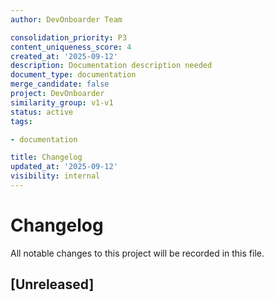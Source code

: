 ```yaml
---
author: DevOnboarder Team

consolidation_priority: P3
content_uniqueness_score: 4
created_at: '2025-09-12'
description: Documentation description needed
document_type: documentation
merge_candidate: false
project: DevOnboarder
similarity_group: v1-v1
status: active
tags:

- documentation

title: Changelog
updated_at: '2025-09-12'
visibility: internal
---
```


# Changelog

All notable changes to this project will be recorded in this file.

## [Unreleased]

<!-- markdownlint-disable MD030 -

- docs(node): update setup and troubleshooting guides for Node.js 22

- fix(ci): markdownlint workflow configuration to exclude dependency directories

- feat(docs): comprehensive ROADMAP.md and ROADMAP_SUMMARY.md for DevSecOps Manager review

- fix(ci): added .markdownlintignore to prevent scanning of node_modules and dependencies

- docs(retro): add retrospective for roadmap documentation project

- fix(ci): declare CI environment for issue automation token

- feat(security): add token scope registry and governance documentation

- docs(agents): remove duplicate Agent Maintenance documentation entry

- docs(prompts): clarify dependency inventory saved to `docs/dependency_inventory.xlsx` and CI audits to `audit.md`

- docs(potato): convert Easter egg line to heading

- docs(discord): specify `text` language for message templates

- docs(git): clarify CHORE usage in commit examples

- docs(readme, contributing): emphasize running `pip install -e .[test]` before `pytest`; add `scripts/setup_tests.sh`

- feat(project): add optional `test` extras and use `pip install .[test]` in CI

- chore(ci): install package with test extras during setup

- chore(setup): ensure `setup-env.sh` installs Python 3.12 when Docker is unavailable

- chore(ci): validate bot permissions with `list-bots.py`

- chore(ci): route retrospective alerts through notify workflow

- chore(bots): record Branch Cleanup permissions in `.codex/bot-permissions.yaml`

- docs(ci): outline CI enforcement tasks in `.codex/automation-tasks.md`

- docs(ci): outline `markdown/fix-style-violations` task in `.codex/automation-tasks.md`

- docs(pr-template): add Codex policy checklist bullet to PR templates

- docs(readme): mention `mise use` for installing Python 3.12

- fix(ci): exclude self from notify-humans check in validate-permissions.yml

- fix(ci): exclude self from Slack webhook check in validate-permissions.yml

- chore(ci): use `BOT_PR_WRITE_TOKEN` in validate-permissions workflow

- docs(env): document `BOT_PR_WRITE_TOKEN` secret

- docs(bot): add `docs/bot-types.md` and update bot README and main README

- chore(ci): enforce PR checklist with `scripts/validate_pr_checklist.sh`

- fix(ci): ignore comment failures in `validate_pr_checklist.sh`

- fix(ci): accept checked or unchecked boxes in `validate_pr_checklist.sh`

- docs(guidelines): update commit message examples to use `CHORE(ci)` instead of `CI(build)`

- fix(ci): include full checklist content in `validate_pr_checklist.sh` comments

- feat(ci): comment checklist with GraphQL in `validate_pr_checklist.sh`

- docs(readme): link to `docs/bot-types.md` for Discord bot versus Codex agents

- chore(setup): warn when Python < 3.12 in `setup-env.sh`

- docs(retros): introduce retrospective framework and audit workflow

- docs(retros): document `scripts/create-retro-file.sh` usage for new retrospectives

- docs(ci): note `OPENAI_API_KEY` secret requirement for `auto-fix.yml`

- docs(ci): add PR checklist snippet under `docs/checklists/` and reference it from README

- FEAT(ci): add Codex CI failure diagnoser script for auto-triage

- docs(ci): introduce CI-first OpenAI API key policy document

- chore(ci): use list_open_ci_issues script in cleanup workflow

- chore(setup): ensure `setup-env.sh` installs Python 3.12 when Docker is unavailable

- chore(ci): validate bot permissions with `list-bots.py`

- chore(ci): route retrospective alerts through notify workflow

- docs(ci): outline CI enforcement tasks in `.codex/automation-tasks.md`

- docs(pr-template): add Codex policy checklist bullet to PR templates

- docs(readme): mention `mise use` for installing Python 3.12

- chore(setup): warn when Python < 3.12 in `setup-env.sh`

- docs(retros): introduce retrospective framework and audit workflow

- docs(retros): document `scripts/create-retro-file.sh` usage for new retrospectives

- docs(ci): note `OPENAI_API_KEY` secret requirement for `auto-fix.yml`

- docs(ci): introduce CI-first OpenAI API key policy document

- docs(env): document `CI_BOT_TOKEN` variable

- docs(env): document `CI_BOT_USERNAME` variable

- docs(contributing): document Python and Node dependency installation and

  add `dev_setup.sh`

- docs(env): document `CI_BUILD_OPENAPI` variable

- docs(agents): add EnvVar Manager agent and issue template

- chore(ci): add markdownlint workflow

- docs(agents): document markdown standards for EnvVar Manager

- docs(env): document CI-provided variables in `.env.example`

- chore(security): add missing bots to `.codex/bot-permissions.yaml` and cross-link governance

- chore(security): record permissions for additional agents and rename env_var_manager entry

- chore(ci): add branch cleanup script and workflow

- docs(env): rename `ENVVAR_MANAGER_TOKEN` to `ENV_VAR_MANAGER_KEY`

- docs(readme): highlight tests require Python 3.12

- chore(scripts): warn when Python version < 3.12

- docs(readme): document `/dependency_inventory` uploads `dependency_inventory.xlsx`

- fix(ci): correct YAML indentation in Verify gh version step

- chore(ci): reuse saved ci-failure issue number across runs

- feat(bot): add `/dependency_inventory` command to export dependencies to Excel

- docs(setup): highlight Python 3.12 requirement for tests

- chore(ci): track CI failure issues by PR number and store the commit SHA in the issue body

- chore(ci): validate `.codex/bot-permissions.yaml` via new script

- chore(ci): add permissions validation workflow

- chore(scripts): parse retrospective actions via new Python utility

- chore(scripts): deprecate `notify-humans.sh` in favor of the `notify.yml` workflow

- chore(codex): record bot secrets and permissions in `.codex/bot-permissions.yaml`

- chore(docs): regenerate env variable docs from `.env.example` via new script

  and run it in CI before validation

- chore(ci): add prod, staging, and dev orchestrator workflows

- feat(orchestration): parameterize orchestrator scripts with `ORCHESTRATOR_URL`

- Linked `docs/CHANGELOG.md` from `README.md` for easier navigation.

- Mentioned `.codex/agents/index.json` alongside `agents/index.md` and

  documented the agent index requirement in `AGENTS.md`.

- chore(scripts): add `check-bot-permissions.sh` and `notify-humans.sh`; orchestrator workflows use them

- chore(ci): add `notify.yml` workflow and replace `notify-humans.sh` calls

- docs(onboarding): document `notify.yml` usage in ONBOARDING and link from README

- Documented bot orchestration policy referencing `.codex/bot-permissions.yaml`

- Added `docs/orchestration.md` covering multi-bot setup, API key rotation and escalation steps.

- Documented that the `validate-yaml` step always runs even when `[no-ci]` skips

  the test job and clarified the `[no-ci]` marker in `docs/ci-workflow.md`.

- Added `.github/.yamllint-config` to centralize workflow lint rules, disabling

  `document-start` and `truthy` and warning on lines over 200 characters.

- Aligned yamllint invocation across scripts and CI with

  `yamllint -c .github/.yamllint-config .github/workflows/**/*.yml`.

- fix(ci): correct YAML indentation in `Python dependency audit` step

- Fixed indentation of Python blocks in `auto-fix.yml` to resolve YAML linting errors.

- Added `src/diagnostics.py` with a `python -m diagnostics` entry for package

  and service health checks. CI runs the script and uploads its log.

- Expanded QA checklist with TAGS-specific deployment and diagnostics items.

- Added `docs/diagnostics-sample.log` and referenced it from onboarding docs to

  show expected output from `python -m diagnostics`.

- Added `prompts/devonboarder_integration_task.md` and referenced it from

  `codex.tasks.json` so Codex can generate integration steps automatically.

- CI matrix now tests only Python 3.12 and Node 20.

- Improved `ci-monitor.yml` to detect additional rate-limit phrases and fall back

  to `${{ secrets.GITHUB_TOKEN }}` when `CI_ISSUE_TOKEN` is unavailable.

- Broadened `ci-monitor.yml` detection patterns, captures the matched log line,

  and falls back to `${{ secrets.GITHUB_TOKEN }}` when `CI_ISSUE_TOKEN` is
  missing.

- Documented additional pre-PR checklist steps in `docs/sample-pr.md`.

- Added `docs/codex-e2e-report.md` to track E2E run results and linked it from

  `docs/README.md`.

- Archived unused Dockerfiles and compose files under `archive/`.

- Replaced `.python-version` and `.nvmrc` with `.tool-versions` and added

  `.mise.yml`.

- Updated README to instruct running `mise install` using `.tool-versions` for Python and Node.js.

- Added `docs/ecosystem.md` and `docs/tags_integration.md` describing the TAGS

  stack and integration steps. Linked them from both READMEs.

- Linked TAGS stack docs from `docs/ONBOARDING.md` and mentioned `IS_ALPHA_USER`

  and `IS_FOUNDER` for running in TAGS.

- Added `TAGS_MODE` variable to `.env.example`, diagnostics, and integration docs

  so TAGS deployments check all services.

- Added `LLAMA2_API_TIMEOUT` variable with default `10` and documented it.

- Replaced the Node.js installation command to download the NodeSource script

  before running it, referencing the security policy.

- Enhanced `scripts/validate.sh` to enforce `.tool-versions`, lint workflows and

  Markdown files, validate front matter with `ajv`, and list unused Docker
  artifacts.

- Replaced the JSON block in `Codex_Contributor_Dashboard.md` with YAML front

  matter and validated the file using `yamllint`.

- Added weekly `ci-health.yml` workflow that tests active branches and opens an issue on failures.

- Introduced `auto-fix.yml` workflow that downloads CI logs, asks OpenAI for a YAML

  patch using `yamllint` output, applies it, then requests a broader fix and opens
  a pull request with `peter-evans/create-pull-request`.

- Implemented feedback submission and analytics API.

- Added a QA checklist bullet to the GitHub PR template.

- Documented health-check curl commands for local and production use and cross-linked from onboarding guide.

- Wrapped HTTP requests in scripts with try/except to exit on connection errors.

- Added unit tests for `resolve_verification_type` and `resolve_user_flags`.

- Expanded docs/QA_CHECKLIST.md with sections for architecture, CI/CD, Codex, Discord, ethics, and community.

- Added `scripts/generate_openapi.py` and a `make openapi` target for regenerating the FastAPI spec.

- Documented `pip-audit` failure behavior and offline steps in `docs/ci-workflow.md` per task docs-qa-101.

- Documented offline markdownlint usage in `docs/doc-quality-onboarding.md` per task docs-qa-102.

- Fixed ordered list formatting in `AGENTS.md` and updated outreach links.

- Added `/qa_checklist` bot command and the QA checklist document.

- Documented `/qa_checklist` usage in `docs/README.md`.

- Documented `/qa_checklist` usage in `docs/discord/configuration.md`.

- Added a Python shebang to `scripts/check_docstrings.py` and made the file executable.

- Added a Python shebang to `scripts/check_headers.py` and made the file executable.

- Added SECURITY.md outlining supported versions, reporting instructions, and a

  30-day response timeframe.

- Implemented the Discord Integration service with `/oauth` and `/roles` endpoints.

- Added CODE_OF_CONDUCT.md using the Contributor Covenant and linked it from the README and onboarding docs.

- Documented troubleshooting steps for CI failure issues.

- Removed pnpm lockfile commit instructions from `frontend/README.md`.

- Added mdformat to pre-commit with `--wrap 120` and documented running `pre-commit install` in CONTRIBUTING.

- Documented CI environment variables used in the workflows.

- Added a plugin registry that loads modules from `plugins/` and documented the

  structure in the READMEs.

- Documented `./scripts/run_tests.sh` as the preferred way to run tests.

- Warns when the CI failure issue search fails and logs the message in `gh_cli.log`.

- Searches the CI failure issue title and body for the commit SHA and logs the search exit code.

- Added a first PR guide and service architecture diagram with links from the docs overview. The screencast is now linked externally instead of embedded.

- Documented how maintainers can provide a personal access token for workflows on forked pull requests.

- Added a reminder in `docs/README.md` that forked pull requests require a personal access token or

  `pull_request_target` workflow to update CI failure issues.

- Expanded `docs/ci-failure-issues.md` with a note linking back to this reminder.

- Wrapped long documentation lines to satisfy markdownlint rule MD013.

- Additional documentation line wrapping for MD013.

- Clarified that `pip install -e .` and `pip install -r requirements-dev.txt` must run before executing tests.

- Updated AGENTS and the first PR guide to use uppercase commit types.

- Updated ESLint and TypeScript versions across bot and frontend packages and

  regenerated the lock files.

- Removed the Codecov badge from the README and deleted the upload step.

- Fixed indentation in `cleanup-ci-failure.yml` so the closing step runs as a

  separate action and prints `Closed N ci-failure issues` on success.

- Updated README star and issue links to point to the repository.

- Mentioned `docs/ci-failure-issues.md` in the README for troubleshooting CI

  automation.

- CI now commits a coverage.svg badge using coverage-summary.md.

- CI workflow caches Playwright browsers to reuse ~/.cache/ms-playwright.

- Skip Codex container setup when running in CI.

- Added `markdownlint-cli2` to documentation checks and pre-commit.

- `check_docs.sh` now runs `markdownlint-cli2 "**/*.md"` before Vale and the

  doc-quality guide notes this dependency.

- CI installs markdownlint dependencies before running documentation checks and

  uses `npx -y` with an offline hint on failure.

- Documented how to cache `markdownlint-cli2` for offline runs and clarified that

  `scripts/check_docs.sh` invokes `npx -y markdownlint-cli2`.

- Codex now attempts `ruff --fix` and `pre-commit run --files` when linting fails

  and commits the patch automatically if safe. Otherwise it opens a "chore:
  auto-fix lint errors via Codex" pull request.

- Added Bandit and npm audit checks to fail CI when high severity issues are found.

- `scripts/security_audit.sh` now exits with code 1 when `pip-audit` reports vulnerabilities, and CI runs `pip-audit` after installing Python requirements with offline guidance on failures.

- Install the GitHub CLI in CI using the preinstalled binary or

  `scripts/install_gh_cli.sh`.

- `scripts/trivy_scan.sh` now downloads the pinned Trivy release tarball instead

  of piping the install script. Offline instructions updated accordingly.

- Added `ghcr.io` to the network exception list with references to `scripts/setup-env.sh` and `docker-

compose.codex.yml`.

- Linked the network exception list from the docs overview and added `scripts/check_network_access.sh` for preflight

  checks.

- Added `scripts/show_network_exceptions.sh` to print the firewall domain list.

- Mentioned `scripts/check_network_access.sh` in `docs/README.md` for connectivity checks.

- `scripts/check_network_access.sh` now parses `docs/network-exception-list.md` instead of using a hard-coded domain

  array.

- Documented Bandit and npm audit steps in `docs/ci-workflow.md`.

- Documented the pip-audit step in `docs/ci-workflow.md` with a note about

  offline failures linking to `docs/offline-setup.md`.

- Updated `scripts/security_audit.sh` to run Bandit and high severity `npm audit`

  checks for both `frontend/` and `bot/`.

- `monitor-ci` now runs `ruff --fix` and `pre-commit run --files` on lint

  failures and commits the patch when safe.

- Detects documentation-only pushes and sets `steps.filter.outputs.code` to `false`.

- Skips the `test` job when only docs or Markdown files change using

  `dorny/paths-filter`.

- Disabled the `pytest` pre-commit hook by default and documented how to enable it.

- Added `scripts/check_env_docs.py` to validate environment variable docs and

  referenced it in `docs/merge-checklist.md`.

- CI workflow now runs `python scripts/check_env_docs.py` after the Black step

  to fail when environment docs are out of sync.

- Documented commit-msg hook setup in CONTRIBUTING.md and docs.

- Offline install instructions now appear in CI logs when package installs fail.

- Clarified README step 7 to run `pip install -e .` and

  `pip install -r requirements-dev.txt` before `pytest` and linked to
  `tests/README.md`.

- CI now checks compose service status early and prints logs on failure.

- Added `docs/fips-golang.md` summarizing FIPS compliance rules for Go projects.

- `wait_for_service.sh` prints `docker compose ps` when a service fails.

- CI workflow uploads the full job log as the `logs` artifact.

- Documented offline header check in `tests/test_check_headers.py`.

- Reminded contributors to run `pip install -r requirements-dev.txt` and

  `pip install -e .` before running `pytest`. `scripts/check_dependencies.sh`
  now verifies these packages are installed.

- Documented running `pip install -e .` before `pytest` in docs/README.md and

  docs/ONBOARDING.md to avoid `ModuleNotFoundError: No module named 'devonboarder'`.

- Documented Teams and Llama2 environment variables in `docs/env.md`.

- Added a Tests section to `bot/README.md` with `npm run coverage` instructions and noted the **95%** coverage

  requirement.

- Added `scripts/audit_env_vars.sh` to report missing or extra environment variables and documented usage in

  `docs/env.md`.

- CI now audits `.env.dev` in CI using `scripts/audit_env_vars.sh` and fails when variables are missing or extra.

- Added `secret-alignment.md` issue template and referenced it from `docs/merge-checklist.md`.

- Added `secrets-alignment.yml` workflow to open an issue when environment

  variables are misaligned.

- Added `env-doc-alignment.yml` workflow that opens a Secret Alignment issue

  when `check_env_docs.py` reports missing variables.

- Added `pytest.ini` to load modules from `src` without installing the package.

- Linked `builder_ethics_dossier.md` from the README and docs overview.

- Added `scripts/ci_failure_diagnoser.py` and documented using it to summarize CI logs in `docs/ci-failure-issues.md`.

- Split `docs/Agents.md` into `agents/` pages and updated references.

- CI workflow now runs `ci_failure_diagnoser.py` on failures and appends the `audit.md` summary to CI failure issues.

- Added tests for `ci_failure_diagnoser.py`.

- Added a test for `scripts/check_headers.py` using FastAPI's TestClient.

- Expanded `docs/ci-failure-issues.md` with an explanation of the automated audit step and how to interpret `audit.md`.

- Replaced deprecated `actions/setup-gh-cli` with a direct

  installation approach.

- Verified GitHub CLI availability across all workflows.

- Updated README to document the new GitHub CLI installation method.

- Documented GitHub CLI installation and version output in `docs/ci-workflow.md`.

- `audit_env_vars.sh` now writes a JSON summary when `JSON_OUTPUT` is set and CI

  uploads the file for the secrets-alignment workflow.

- Added CODEOWNERS to automatically request maintainer reviews on pull requests.

- Added stub agent specs for ID.me verification and AI mentor.

- CI workflow cancels in-progress runs when new commits push.

- Added a 60-minute timeout to the `test` job in `ci.yml`.

- Added `close-codex-issues.yml` workflow to automatically close Codex-created issues referenced by `Fixes #<issue>`

  after a pull request merges and documented it in `docs/README.md`.

- Clarified auth_service test revisions in commit e541dd5.

- Added empty commit referencing e541dd5 for additional context.

- Removed obsolete `xp/.env.example`; the XP API now reads from the main `.env` file.

- Archived `languagetool_check.py` to `archive/` and removed its invocation from `scripts/check_docs.sh`.

- `scripts/check_docs.sh` now downloads Vale automatically and prints a notice when a LanguageTool server is required.

  Updated docs to make LanguageTool optional.

- Added `scripts/install_gh_cli.sh` for local GitHub CLI installation and referenced it in the docs.

- Added `scripts/commit-msg` and `scripts/install_commit_msg_hook.sh` to help contributors set up a local `commit-msg`

  hook.

- Replaced `docs/origin.md` with a full recovery story and updated README links.

- Added `tests/README.md` describing how to install project requirements before running `pytest` so modules like

  `fastapi` are available.

- `install_gh_cli.sh` now checks `GITHUB_PATH` before appending to prevent local failures.

- Added `scripts/wait_for_service.sh` and updated the CI workflow to reuse it when waiting for the auth service to

  start.

- `scripts/wait_for_service.sh` now prints auth container logs when startup fails.

- `wait_for_service.sh` accepts an optional service name and prints that container's logs when provided.

- Documented the 95% coverage requirement and how to run Python and JavaScript coverage tests in `tests/README.md`.

- Documented manual cleanup of `ci-failure` issues in `docs/ci-failure-issues.md`.

- CI workflow now closes every open `ci-failure` issue once the pipeline succeeds.

- Pytest failure annotations run only when the results file exists to avoid grep errors.

- Added a reusable `.github/actions/setup-gh-cli` action for installing the GitHub CLI.

- Workflows log the install path with `which gh` and no longer modify `$GITHUB_PATH`.

- Steps that invoke the GitHub CLI now call the path from `which gh` to ensure the latest version is used.

- Updated `setup-gh-cli` to remove the old `/usr/bin/gh` binary and export `/usr/local/bin` through `$GITHUB_PATH` so

  the new CLI is always found.

- Added `scripts/cache_precommit_hooks.sh` and offline instructions for caching

  pre-commit hooks.

- CI now lints commit messages with `scripts/check_commit_messages.sh`.

- `setup-gh-cli` now installs the GitHub CLI with the `actions/setup-gh` action to avoid apt repository outages.

- CI workflow fetches the full git history so commit message linting can compare against `origin/main`.

- Added `mypy` type checking and a configuration file. CI now runs `mypy`.

- Updated `scripts/run_tests.sh` to run `pytest --cov=src --cov-fail-under=95`

  and invoke `npm run coverage` for the bot and frontend packages.

- Documented policy against rewriting commit history or force-pushing after commits are pushed.

- Extracted CORS helper to `utils.cors` and reused in auth and XP services.

- Renamed `_get_cors_origins` to `get_cors_origins` and exported it via

  `utils.__all__`.

- Updated `docker-compose.codex.yml` with the Codex runner image and documented manual invocation under "Codex Runs".

- Clarified README instructions to stop the server with CtrlC.

- Updated README quickstart to run `npm run coverage --prefix frontend`.

- Quickstart now instructs running `bash scripts/generate-secrets.sh` after

  `bootstrap.sh` so local secrets match CI.

- Removed unused `REDIS_URL`, `LOG_LEVEL`, and `API_KEY` from `.env.example` and

  documented `CORS_ALLOW_ORIGINS` and `DISCORD_REDIRECT_URI` in `docs/Agents.md`
  and `docs/env.md`.

- Added `CORS_ALLOW_ORIGINS` environment variable for configuring CORS.

- Replaced `node-fetch` with the global `fetch` in the Discord bot and updated tests.

- Prettier now runs only via the pre-commit mirror. Removed duplicate `npm run format` hooks from `.pre-commit-

config.yaml`.

- Replaced the outdated TODO section in `docs/git/Git.md` with a "Maintenance Notes" summary.

- Upgraded React packages to 19.1.0 and `dotenv` to 17.0.1.

- Removed the `API_KEY` generation step from `scripts/generate-secrets.sh`.

- Added `scripts/check_dependencies.sh` and documented running it from `docs/README.md` and `docs/doc-quality-

onboarding.md`.

- Checked off completed tasks in `docs/Agents.md` for `/health` endpoints, Docker healthchecks, and CI polling.

- Added outreach templates and a feedback log scaffold for community engagement.

- Added `pip-audit` and `npm audit --production` security checks run via `scripts/security_audit.sh` and invoked in CI.

  Results are stored in `docs/security-audit-2025-07-01.md`.

- Marked the Discord Integration agent as deferred and added a tracking task.

- Added Lighthouse CI performance audits using `npm run perf`. CI uploads the

  generated HTML reports as artifacts and `docs/e2e-tests.md` explains how to
  download them.

- Added `scripts/trivy_scan.sh` and a CI step that scans Docker images with

  Trivy, failing on high or critical vulnerabilities. Documented offline
  installation steps in `docs/offline-setup.md`.

- Moved XP API code into a dedicated `xp/api` package and updated tests and the

  `devonboarder-api` entrypoint.

- CI failures now trigger an issue summarizing failing tests with links to the run artifacts.

- CI workflow now uploads `playwright.log` and summarizes failing Playwright tests in the CI failure issue.

- CI now posts a coverage summary on pull requests using `scripts/post_coverage_comment.py` and uploads the full reports

  as an artifact.

- Fixed newline formatting in the coverage summary by quoting the `printf` command with double quotes.

- Added `scripts/append_coverage_summary.sh` to append the coverage link with proper newline handling.

- Added ESLint and Prettier configurations for the frontend and bot with new `npm run lint` and `npm run format`

  scripts.

- CI workflow now uses this script so the coverage link appears on its own line.

- CI workflow now exports GitHub variables when generating the coverage summary.

- CI workflow now comments on the CI failure issue and closes it once a build succeeds.

- Updated Login component test to stub `import.meta.env.VITE_AUTH_URL` with `vi.stubEnv`.

- Added `data-testid` attributes to user info in `Login.tsx` and updated

  the Playwright tests and documentation.

- Updated the OAuth Playwright test to wait for the dev server and added

  troubleshooting tips to `docs/e2e-tests.md`.

- The base Dockerfile now runs `pip install --root-user-action=ignore` to

  suppress warnings when installing packages as root. Documented this
  behavior in `docs/env.md`.

- Set the Vite dev server to listen on port `3000` and ensured all documentation

  and compose files reference the same port.

- Added coverage scripts for the bot and frontend packages. CI now runs `npm run coverage` and fails if coverage drops

  below 80%.

- Increased required code coverage threshold to 95% for all test suites.

- Added tests for the React entrypoint and `Login` component to improve frontend

  coverage.

- Documented running `npm test` from the `frontend/` directory after installing dependencies and linked

  `frontend/README.md` for details.

- Clarified `frontend/README.md` to install dependencies with `pnpm` or `npm`, commit the lockfile, and run `npm run

dev`.

- Added `docs/offline-setup.md` explaining how to install dependencies without internet access and linked it from the

  onboarding docs.

- Extended the offline setup guide with steps for caching and installing npm packages in `bot/`.

- Added `docs/troubleshooting.md` summarizing setup and CI problems and linked it from the docs README.

- Added a module-level docstring to `src/devonboarder/cli.py` describing CLI usage.

- Added a "Project Statement" section to the README highlighting the project's purpose.

- Added `scripts/run_migrations.sh` for running `alembic upgrade head` and

  updated onboarding docs to reference it.

- Documented installing the project with `pip install -e .` before running tests and updated setup scripts.

- Added `completedTasks` to `codex.tasks.json` and documented the archiving process.

- Added Playwright E2E tests and documented how to run them.

- Clarified Playwright install instructions in `docs/e2e-tests.md` to run

  `npx playwright install --with-deps` inside the `frontend/` directory.

- Added `docs/about-potato.md` describing the Potato origin story and Easter egg.

- Linked `docs/about-potato.md` from the documentation README.

- Documented how to request a full QA sweep with Codex using `@codex run full-qa` in `docs/ONBOARDING.md`.

- Added `"license": "MIT"` to `bot/package.json` and `frontend/package.json`.

- Expanded the Codex QA instructions with troubleshooting tips and a Potato-themed Easter egg in `docs/ONBOARDING.md`.

- Added a `Login` React component that redirects to Discord OAuth and handles

  the `/login/discord/callback` flow. Updated `frontend/README.md` and
  `docs/env.md` with usage instructions.

- Removed the `version:` field from all Docker compose files since Compose v2 no longer requires it.

- Updated the frontend dependencies to `vite@7`, `vitest@3`, and the latest React and testing packages.

- Documented a sample QA response, randomized Easter egg reply, and the Vale/LanguageTool fallback policy.

- Refactored `auth_service.create_app()` to instantiate a new `FastAPI` app and

  moved endpoints to an `APIRouter`.

- Clarified where Codex posts QA results, added a "What happens next?" section, and noted that " Docs: Lint skipped"

  doesn't block merges.

- Refined the onboarding snippet to show a sample Codex QA response and referenced network troubleshooting and the Codex

  FAQ.

- Documented how `docker-compose.dev.yaml` builds the bot and frontend from

  `Dockerfile.dev`, noting the `pnpm install`/`npm ci` steps from
  `frontend/README.md`.

- Added Dockerfiles for the bot and frontend and updated `docker-compose.dev.yaml` to build them.

- Documented Ubuntu commands for installing Docker, Docker Compose, Node.js 20, and Python 3.12. Linked the setup guide

  from the README quickstart.

- CI workflow now builds service containers before starting Compose.

- CI workflow installs Vale automatically before documentation checks.

- Added `codespell` pre-commit hook for Markdown and text files.

- Codespell ignore list covers `DevOnboarder`, `nodeenv`, and `pyenv`.

- Enforced "Potato" and `Potato.md` entries in ignore files with a pre-commit check.

- CI now enforces the Potato policy with `scripts/check_potato_ignore.sh`.

- CI workflow now runs `./scripts/generate-secrets.sh` instead of copying `.env.example` to `.env.dev`.

- Expanded nodeenv troubleshooting with certificate verification failure tips and

  linked the section from the onboarding docs.

- Documented the `NODEJS_MIRROR` environment variable and linked the troubleshooting guide from the PR template.

- Pinned Vale version to 3.12.0 in CI, documentation, and scripts.

- Added `/health` endpoints for auth and XP services with compose and CI healthchecks.

- Confirmed all Docker healthchecks and CI wait steps use `/health` instead of the deprecated `/healthz` path.

- Generated `frontend/package-lock.json` to pin npm dependencies.

- Added Vale and LanguageTool documentation linting in CI.

- CI now saves Vale results as `logs/vale-results.json` and uploads them as an artifact.

- Linter step now uses `ruff check --output-format=github .`.

- Improved LanguageTool script with line/column output and graceful connection error handling.

- CI workflow now records pytest results and uploads them as an artifact.

- CI workflow now uses `actions/upload-artifact@v4`.

- Documented where to download the `pytest-results.xml` artifact in the doc-quality onboarding guide.

- Pytest results now save to `test-results/pytest-results.xml` and documentation references this path.

- Added Playwright accessibility tests using `@axe-core/playwright` with a new `npm run test:a11y` script.

- Added a `make test` target that installs dev requirements before running tests.

- Documented installing `requirements-dev.txt` prior to running `pytest`.

- LanguageTool checks now skip files that exceed the request size limit instead of failing.

- LanguageTool script now emits GitHub error annotations and exits with a non-zero code when issues are found.

- `scripts/check_docs.sh` now skips the Vale check with a warning when the binary cannot be downloaded or executed.

- Documented how to install Vale manually when network access is restricted.

- Added offline instructions for manual Vale installation and running LanguageTool locally.

- Improved the Vale download logic in `scripts/check_docs.sh` to extract the tarball in a temporary directory and move

  only the binary.

- Added a cleanup trap to remove the temporary Vale directory automatically.

- `scripts/check_docs.sh` now verifies that the Vale binary was extracted

  successfully before moving it, exiting with a warning if missing.

- CI now prints auth container logs if the service fails to start before header checks.

- Added a Known Limitations section to `doc-quality-onboarding.md` explaining that large files may skip LanguageTool

  checks.

- Documented that grammar and style issues only produce CI warnings.

- `scripts/check_docs.sh` now reports Vale and LanguageTool issues as warnings instead of failing CI.

- `docker-compose.ci.yaml` exposes the auth service on port 8002 and drops the deprecated `version` key so CI health

  checks succeed.

- Added `docs/network-troubleshooting.md` with tips for working behind restricted networks.

- CI workflow now waits for the auth service before running the header check to avoid connection errors.

- The initial auth wait step now fails and prints logs if the service never starts, avoiding test timeouts.

- Documented committing the lockfile in the README and frontend README.

- Documented starting the frontend with `npm install` (or `pnpm install`) and `npm run dev`.

- Added `scripts/generate-secrets.sh` and a Makefile for generating throwaway secrets before starting Compose.

- Documented `make deps` and `make up` targets in the onboarding guide for a simpler workflow.

- Added `docs/Agents.md` with a consolidated overview of service agents and healthchecks.

- Cleaned up README and AGENTS docs to reduce documentation lint warnings.

- Auth service now errors at startup when `JWT_SECRET_KEY` is unset or "secret" outside development mode.

- Replaced `AUTH_SECRET_KEY` with `JWT_SECRET_KEY` and added `JWT_ALGORITHM` with dotenv support.

- Documented database agent and synced environment variables with `.env.example`.

- `setup-env.sh` now falls back to `npm install` when `pnpm` is unavailable.

- `setup-env.sh` skips the Codex Docker image when `CI` is set and uses the local virtualenv.

- `setup-env.sh` installs bot packages when `bot/` exists and the README quickstart mentions

  running `npm ci --prefix bot`.

- Added documentation & QA checklist to `docs/pull_request_template.md` and `.github/pull_request_template.md`.

- Added `doc-quality-onboarding.md` with a quickstart for running documentation checks.

- Replaced marketing preview links with the frontend README and React demo.

- Updated `frontend/README.md` with DevOnboarder branding and removed outdated badge references.

- Updated `docker-compose.dev.yaml` to run `npm run dev` for the frontend service.

- Completed alpha onboarding guide and linked a simple marketing site preview.

- Checked off roadmap tasks for documentation, feedback integration, security audit, marketing preview, and cross-

  platform verification.

- Documented that setup instructions were validated on Windows, macOS, and Linux.

- Recorded npm audit results showing zero vulnerabilities and noted pip-audit could not run in the sandbox environment.

- Removed outdated reference to `bot/npm-audit.json` in the security audit doc.

- Updated Codex dashboard and plan to mark auth, XP, and bot modules complete.

- Added `/api/user/contribute` endpoint to the XP API requiring a JWT.

- Updated README to describe the Vite-based React frontend.

- Added a standard Vite `index.html` with a `<div id="root"></div>` mount point in the `frontend/` directory.

- Documented new frontend environment variables in `docs/env.md` and `docs/Agents.md`.

- Replaced marketing preview links with `frontend/index.html`.

- `scripts/check_docstrings.py` now accepts an optional directory argument and CI passes `src/devonboarder` explicitly.

- Added `docs/sample-pr.md` with an example pull request.

- Documented Vale installation steps and improved `scripts/check_docs.sh` to

  verify the command is available before running.

- Updated `scripts/check_docs.sh` to output GitHub error annotations when

  Vale or LanguageTool find issues.

- Dropped unused `user_id` argument from `utils.discord.get_user_roles`.

- Docstring check now detects FastAPI route decorators instead of relying on function name prefixes.

- Added missing docstrings to auth service endpoints.

- Docstring check now emits GitHub error annotations for missing docstrings.

- Pinned Prettier pre-commit hook to `v3.6.2`.

- Verified Prettier hook installation with `pre-commit autoupdate`.

- Added `pytest-cov` to development requirements.

- Added CORS and security middleware to the auth and XP services and updated the

  header smoke test.

- Synced docs pull request template with `.github` to include OpenAPI and

  migration checks, docstring enforcement, header validation, and coverage
  requirements.

- Expanded the pull request template with environment variable and coverage checks and noted the template in the Git

  guidelines.

- Header smoke test now queries `CHECK_HEADERS_URL` (defaults to

  `http://localhost:8002/api/user`).

- Updated CI and container configs to Node 20 and Python 3.12.

- CI compose now includes the auth service and the workflow waits for it to start.

- Auth service wait step now retries the port check up to 30 times and fails if the service isn't reachable.

- Bot Dockerfile installs dev dependencies for the TypeScript build and prunes them for runtime.

- CI compose now includes the auth service and waits for it before tests and header checks.

- Enabled OpenAPI format validation in the CI workflow.

- Updated CI to run `openapi-spec-validator` without the

  `--enable-format-check` flag.

- `init_db()` no longer drops existing tables. Tests now clean up the database

  themselves.

- Introduced `utils/roles.py` and expanded `/api/user` to return role flags;

  documented `GOVERNMENT_ROLE_ID`, `MILITARY_ROLE_ID`, and `EDUCATION_ROLE_ID`.

- Added tests for Discord role resolution and `/api/user` flags.

- Bot API helpers now validate `resp.ok` before parsing JSON and throw errors on

  failure responses.

- API request helper now logs network errors and throws a descriptive

  "Network error" exception when `fetch` fails.

- Auth service now filters Discord roles to the admin guild when resolving

  user flags. Updated docs to clarify guild-based role filtering.

- Auth tokens now include `iat` and `exp` claims. Set `TOKEN_EXPIRE_SECONDS` to configure expiry.

- Auth tokens now use integer timestamps for `iat` and `exp` to avoid race

  conditions when checking expiry.

- Bot API helpers now accept a `username` argument and bot commands send the

  caller's name in each request.

- XP API now reads `Contribution` and `XPEvent` data to return onboarding

  status and level for the requested user.

- Moved role flag logic to `utils.roles` and added `resolve_verification_type`.

- Introduced Discord role resolution in the auth service and expanded `/api/user`

  to return Discord profile fields and resolved role flags.

- Auth service now stores Discord OAuth tokens and uses them for Discord API

  calls during authentication.

- Added `src/routes/user.py` router for `/api/user` and included it in the auth service.

- Added Discord bot scaffolding with dynamic command loading and a `/ping` command.

- Added `POST /api/user/contributions` endpoint and updated the `/contribute` bot command to record contributions.

- Added `/verify`, `/profile`, and `/contribute` command modules to the bot and tests loading them via `loadCommands`.

- Added `.env.example` files for individual services and documented how to copy

  them during setup.

- Renamed `AUTH_DATABASE_URL` to `DATABASE_URL` for the auth service.

- Added `docker-compose.dev.yaml` and `docker-compose.prod.yaml` with auth,

  bot, XP API, frontend, and Postgres services loading variables from
  `.env.dev` and `.env.prod`.

- Documented commit message style with an example summarizing change purpose.

- Added `docker-compose.ci.yaml` for the CI pipeline.

- Added Postgres `db` service in the compose files and initial Alembic

  migrations for `users`, `contributions`, and `xp_events` tables.

- Added placeholder `frontend/README.md` to reserve the upcoming UI directory.

- Added React/Vite frontend with OAuth session component.

- Corrected `ADMINISTRATOR_ROLE_ID` variable name in docs, code and tests.

- Added authentication service with SQLAlchemy models and JWT-protected routes.

- Documented running `devonboarder-auth` in the onboarding guide.

- Added test ensuring the CLI prints the default greeting when no name is provided.

- Authentication middleware now resolves Discord roles after JWT validation and

  `/api/user` includes `isAdmin`, `isVerified`, `verificationType`, and `roles`.

- `/api/user` now returns the Discord ID, username, avatar, and guild roles.

- Documented how to propose issues and pull requests in `docs/README.md`.

- Added an alpha phase roadmap under `docs/roadmap/` and linked it from the docs README.

- Added a README section pointing to workflow docs under `docs/`.

- Documented the alpha wave rollout process in `docs/alpha/alpha-wave-rollout-guide.md` and linked it from the docs.

- Added `DATABASE_URL` placeholder to `.env.example`.

- Expanded `scripts/bootstrap.sh` to create `.env.dev` and run the environment setup script.

- CI workflow copies `.env.example` to `.env.dev` before launching Docker Compose.

- Added `httpx` as a project dependency and documented it in the README.

- Added `uvicorn` as a project dependency and documented its usage in the

  API server instructions.

- Consolidated compose service configuration using YAML anchors and explained

  how to override environment-specific settings.

- Documented running `devonboarder-api` on `http://localhost:8001` under Local Development in the README.

- Linked `docs/founders/charter.md` from the founders README.

- Added `.dockerignore` to reduce the Docker build context by excluding caches and tests.

- Ignored `.pytest_cache/` and `.ruff_cache/` in `.gitignore` and `.dockerignore`.

- Added FastAPI user API with `/api/user/onboarding-status` and `/api/user/level` routes.

- Expanded infrastructure blueprints with usage notes.

- Expanded `infra/README.md` and blueprint docs with compose examples and

  environment variable instructions.

- Clarified dev container usage in the README.

- Replaced `docs/README.md` placeholder with onboarding instructions and local development steps.

- Added tests for the greeting function and Docker Compose configuration.

- Added configuration helper files and documented their usage.

- Added test for the bootstrap script and removed the unused Postgres

  service from CI.

- Added test for `setup-env.sh` that verifies virtual environment creation when Docker is unavailable.

- Replaced the placeholder Docker image with a Python-based image and updated

  `docker-compose.yml` and tests accordingly.

- Added a minimal HTTP server and configured the app service to run it.

- CI workflow now installs the package before running tests.

- Defined project metadata in `pyproject.toml` and added a console script entry point.

- Restructured source into a `devonboarder` package and updated tests to import modules by package path.

- Dockerfile installs the package and uses the CLI entrypoint.

- Added test that runs the CLI and verifies the greeting output.

- Compose files start the server via `devonboarder-server`.

- Added onboarding templates for invite-only alpha testers and the founder's circle.

- Moved onboarding docs into `docs/alpha/` and `docs/founders/` with new feedback and charter files.

- Added invitation email templates under the `emails/` directory.

- Added `FOUNDERS.md` and `ALPHA_TESTERS.md` to track community members.

- Added `IS_ALPHA_USER` and `IS_FOUNDER` flags to `.env.example` with server routes and documentation.

- Added `docs/alpha/feedback-template.md` and linked it from the alpha README.

- Added feedback dashboard PRD under `docs/prd/` and linked it from the docs README.

- Refined email templates and added a style guide under `emails/`.

- Added test ensuring the `/founder` route returns `403` unless `IS_FOUNDER` is set.

- Documented when to use the feedback form versus filing issues in

  `docs/alpha/README.md` and linked the form.

- Added README links to `docs/alpha/README.md`, `docs/founders/README.md`, and the email style guide for easier

  navigation.

- Removed `Potato.md` from `.gitignore`.

- Added Discord message templates and linked them from the docs README.

- Added example feedback row with notes column in `ALPHA_TESTERS.md` and noted

  that new rows should be appended below it.

- Added tests verifying that `/alpha` and `/founder` routes allow mixed-case

  feature flags.

- Added `devonboarder-server` console script and updated compose files and docs.

- Documented how to stop running services in `docs/README.md`.

- Added XP API with `/api/user/onboarding-status` and `/api/user/level` routes

  exposed via the `devonboarder-api` command.

- Added Discord bot under `bot/` with verify, profile, and contribute commands.

- CI workflow now installs bot dependencies and runs `npm test`.

- Documented onboarding phases, XP milestones and contributor logs in `docs/README.md`.

- Added `docs/endpoint-reference.md` with API routes and Discord command examples.

- Added Discord utilities for fetching user roles and resolving admin flags.

- Documented role and guild ID placeholders in `.env.example` and created `docs/env.md` with details on the role-based

  permission system.

- Added verified role ID placeholders to `.env.example` and documented them in `docs/env.md`.

- Added a "Secrets" section in `docs/env.md` covering Discord OAuth and bot tokens, with matching placeholders in

  `.env.example` and `bot/.env.example`.

- Added `tests/test_roles.py` verifying admin and verified role flags.

- Documented outdated packages and vulnerability scan results. `pip list` showed

  updates for mypy, pyright, pytest, ruff and typing extensions; `npm outdated`
  flagged missing React packages in the frontend and outdated `node-fetch` in
  the bot. `pip-audit` reported no issues while `npm audit` found moderate
  vulnerabilities in `esbuild` for the frontend with none in the bot.

- Expanded `docs/Agents.md` with a service map, healthcheck code samples and a

  remediation checklist.

- Added `INIT_DB_ON_STARTUP` placeholder to `.env.example` and documented its purpose.

- Removed duplicate auth wait step from CI workflow.

- Added Vitest setup and a basic React test.

- Added Discord server configuration guide noting that the Widget must be enabled.

- Replaced `VITE_AUTH_API_BASE_URL` with `VITE_AUTH_URL` and documented `VITE_API_URL`.

- Added placeholders for `VITE_AUTH_URL`, `VITE_API_URL`, and `VITE_SESSION_REFRESH_INTERVAL` in `.env.example`.

- Added `VITE_SESSION_REFRESH_INTERVAL` to `frontend/src/.env.example` with a default value and synced `docs/env.md`.

- Added `VITE_DISCORD_CLIENT_ID` placeholders to `.env.example` and `frontend/src/.env.example` and documented the

  variable.

- Corrected README quickstart path to `frontend/src/.env.example`.

- Updated development tooling to stable versions and pinned the Vale download

  tag in CI for reproducibility.

- Updated Node to 20 and Python to 3.12 across Dockerfiles, compose files, CI, and documentation.

- Required Python 3.12 in `pyproject.toml` and ruff configuration.

- Fixed the Vale download path in CI to resolve a 404 error.

- Documented batch doc fixes with `codespell` and Prettier in the doc-quality onboarding guide.

- Added a reminder in `docs/merge-checklist.md` to keep `scripts/check_docs.sh` passing.

- Added `docs/tasks/doc_lint_debt.md` as a template issue for documentation lint backlog.

- Ensured tests set `APP_ENV` and `JWT_SECRET_KEY` before importing modules from

  `devonboarder`.

- Documented Codex CI Monitoring Policy and linked it from the onboarding guide.

- Added ignore patterns and token filters to `.vale.ini` to skip code blocks and frontmatter.

- Documented the new Vale ignore patterns and Codespell hook in

  `docs/doc-quality-onboarding.md`, including how to disable Vale with
  `<!-- vale off -` / `<!-- vale on -` and a reference to `.pre-commit-config.yaml`.

- Documented how to add words to `.codespell-ignore`.

- Added nodeenv SSL troubleshooting steps to `docs/network-troubleshooting.md`.

- Rewrote the repository README with a concise introduction and quickstart linking to `docs/README.md` and removed Vale

  instructions.

- Added a package docstring to `src/routes/__init__.py` summarizing the routes module.

- `scripts/run_tests.sh` now always installs development requirements before running tests to ensure packages like

  PyYAML are available.

- `scripts/run_tests.sh` installs bot dependencies with `npm ci --prefix bot` before running Jest and

  installs frontend dependencies with `npm ci --prefix frontend` when frontend tests exist.

- Added `DISCORD_REDIRECT_URI` placeholder to `.env.example` and documented it under Secrets.

- Playwright tests now read `AUTH_URL` to locate the auth service. Documented the

  variable in `docs/e2e-tests.md` and set it in CI.

- Fixed bullet formatting in `docs/pull_request_template.md`.

- Fixed spacing in the Git guidelines pre-PR checklist.

- Updated `Codex_Contributor_Dashboard.md` to mark the frontend module in progress.

- Planned feedback dashboard with backend API and React UI as described in `docs/prd/feedback-dashboard.md`.

- CI workflow now uses the GitHub CLI for issue automation tasks instead of third-party actions.

- Improved CI failure issue detection to search titles for the current commit SHA.

- CI workflow now closes any open CI failure issue for the current commit by searching titles rather than using

  artifacts.

- Added `DISCORD_API_TIMEOUT` environment variable and enforced HTTP timeouts when contacting Discord APIs.

- Added `license = {text = "MIT"}` to `pyproject.toml`.

- Dependabot now monitors `/frontend` and `/bot` for npm updates.

- Upgraded React to v19 and dotenv to v17.

- Aligned Prettier version 3.6.2 across configuration and docs.

- Documented the 95% coverage policy in `docs/doc-quality-onboarding.md`.

- Documented that CI failure issues use the built-in `GITHUB_TOKEN`; no personal token is required unless `permissions:`

  removes `issues: write`.

- Added `cleanup-ci-failure.yml` workflow to close stale `ci-failure` issues nightly and documented the job in

  `docs/README.md`.

- Granted `issues: write` permission in `ci.yml` so forks can open and close CI failure issues with the built-in token.

- Noted that new GitHub organization roles require updates to all README files.

- Verified `.env.dev` matches `.env.example` and added a warning in

  `scripts/bootstrap.sh` when variables are missing. Marked the env var audit
  task complete in `docs/Agents.md`.

- Updated `.nvmrc` and CI workflow to use Node 20.

- Ignored `.coverage` in `.gitignore` and `.dockerignore`.

- Documented module descriptions for the auth service, XP API, roles, and CORS utilities.

- CI now stops docker compose containers even when earlier steps fail.

- Added `openapi-spec-validator` and `requests` to `requirements-dev.txt` and

  removed their manual installation from the CI workflow.

- CI workflow caches pip downloads and Node dependencies for faster installs.

- Cache keys include Python and Node versions to avoid mismatches.

- JS test scripts now run coverage and fail if coverage drops below 95%.

  CI uses `npm test` for the bot and frontend packages.

- Documented the CI job's caching, concurrency, and coverage requirements in

  `docs/ci-workflow.md`.

- Documented `AUTH_URL`, `DISCORD_API_TIMEOUT`, and `CHECK_HEADERS_URL` environment variables.

- Documented running `scripts/install_commit_msg_hook.sh` after cloning so commit messages pass CI linting.

- Added `docs/origin.md` with the project's backstory and linked it from the README.

- Expanded `docs/origin.md` with more detail on the 2017–2021 collapse,

  recovery steps, and disclaimers.

- Added `docs/builder_ethics_dossier.md` documenting project values and a reusable template. Removed the outdated

  `docs/builder-ethics-dossier.md`.

- Added a journal log section in `docs/builder_ethics_dossier.md` summarizing the removal of

  `docs/builder-ethics-dossier.md` and noting the Quickstart coverage command.

- Added environment variable summary to `agents/index.md`.

- Added MS Teams integration variables (`TEAMS_APP_ID`, `TEAMS_APP_PASSWORD`, `TEAMS_TENANT_ID`,

  `TEAMS_CHANNEL_ID_ONBOARD`) to `.env.example` and documentation.

- Documented running `pre-commit install` in README Quickstart.

- Added a legacy note in `docs/Agents.md` directing readers to `agents/index.md`.

- Documented `API_BASE_URL` in `.env.example` and environment docs.

- Added Llama2 Agile Helper agent doc and `LLAMA2_API_KEY` variable.

- Documented planned status for Llama2 Agile Helper agent.

- Documented running `npm run coverage` in `frontend/README.md` and noted the

  95% coverage requirement.

- Added feature expansion plan for Llama2 Agile Helper agent with prompts and integration points.

- Cleaned up outdated verification role ID references across the docs.

- Added prompts, metrics log, and Codex tasks scaffolding for the Llama2 Agile Helper agent.

- Documented configuring `VALE_BINARY` when the Vale binary is not in `PATH`.

- Verified builder ethics dossier links, journal log, and coverage doc alignment

  (`codex/tasks/confirm_doc_alignment.md`)

- Documented Llama2 Agile Helper integration step in `codex.plan.md` and updated automation bundle.

- Added `agile-001` task for Llama2 Agile Helper integration in `codex.tasks.json` and verified `codex.plan.md`

  reference.

- CI workflow skips push runs when commit messages start with `[no-ci]`; documented the marker in `AGENTS.md`.

- Added optional `pytest` pre-commit hook so tests can run locally before each commit.

- Documented running `env -i PATH="$PATH" bash scripts/audit_env_vars.sh` in `docs/env.md` and explained the

  `JSON_OUTPUT` option for machine-readable results.

- Clarified that `scripts/check_docs.sh` uses Vale only and that running

  LanguageTool checks requires a local server.

- Updated README to note that `scripts/check_docs.sh` relies on Vale and that

  LanguageTool is optional.

- Documented that `scripts/check_docs.sh` attempts to download Vale when it is

  missing and prints a warning without failing if the download fails.

- Summarized the download fallback in `README.md` and linked to

  `docs/README.md#documentation-quality-checks` for full details.

- Updated ONBOARDING.md to display "Vale warnings" and noted that

  LanguageTool runs only when `LANGUAGETOOL_URL` is set.

- Added governance checklist for bot permissions in `docs/governance/bot_access_governance.md`.

- Added an **Owner** column to that checklist and assigned responsible teams to each task.

- Documented token requirements for forked pull requests in `docs/ci-failure-issues.md` and referenced it from the

  documentation README.

- Added a debug step to `cleanup-ci-failure.yml` to print token status and open issue numbers before closing them.

- Linked the network exception list from the docs overview so newcomers can find firewall rules.

- Reminded contributors to add new domains to this list when scripts or docs reference them.

- The cleanup workflow now exits with an error when any `gh` command fails and opens a follow-up issue.

- The cleanup workflow prints `Closed N ci-failure issues` on success or `::error::Cleanup failed` in the job log.

- Added tests for `scripts/show_network_exceptions.sh` validating the domain list matches the documentation.

- Required Node.js 20 via the `engines` field in all package.json files.

- Documented the Node.js 20 requirement in the bot and frontend READMEs and referenced `.nvmrc`.

- Added `docs/service-status.md` summarizing core service health and linked it from the documentation overview.

- Re-added `"milestone": "v0.5.0"` for `feedback-002` in `codex.tasks.json`.

- Documented Codex agent index and YAML headers for agent docs.

- Simplified CI failure issue parsing to use `gh` output directly and verified the CLI version in CI workflows.

- Removed `--json` and `--jq` flags from CI failure issue commands. Workflows now

  check the GitHub CLI version and fall back to `awk` parsing when searches fail.

- Fixed YAML indentation in `ci.yml` for the Python dependency audit step.

- docs(ci): expand automation tasks with 12-section outline referencing bot permissions and notify workflow

- docs: fix markdownlint warnings in about-potato, offline setup, and invite emails

- docs(changelog): note commit `8270ca8` used non-conforming message "Applying previous commit."; future commits must use the uppercase `<TYPE>(<scope>): <SUBJECT>` format

- chore(ci): sync check_commit_messages.sh with commit-msg hook (optional scope)

- docs(git): document optional commit scope and update allowed types

## [0.1.0] - 2025-06-14

- Added `src/app.py` with `greet` function and updated smoke tests.

  [#21](https://github.com/theangrygamershowproductions/DevOnboarder/pull/21)

- Added `requirements-dev.txt` and `pyproject.toml` with ruff configuration. Updated CI to run the linter.

  [#22](https://github.com/theangrygamershowproductions/DevOnboarder/pull/22)

- Added `.env.example` and documented setup steps in the README.

  [#23](https://github.com/theangrygamershowproductions/DevOnboarder/pull/23)

- Documented branch naming, commit messages, and rebase policy in the Git guidelines.

  [#24](https://github.com/theangrygamershowproductions/DevOnboarder/pull/24)

- Expanded `docs/pull_request_template.md` with sections for summary, linked issues, screenshots, testing steps, and a

  checklist referencing documentation and changelog updates.
  [#25](https://github.com/theangrygamershowproductions/DevOnboarder/pull/25)

- Documented the requirement to pass lint and tests, update documentation and the changelog, and added a reviewer sign-

  off section to the pull request template.

  [#26](https://github.com/theangrygamershowproductions/DevOnboarder/pull/26)

- Added `codex.ci.yml` to automate CI monitoring and fix failing builds.

- Updated bot and frontend lock files and added tests so `scripts/run_tests.sh` passes

- Updated pytest artifact path in CI workflow to `artifacts/pytest-results.xml`

- Added `security-audit.yml` workflow to run dependency audits weekly and upload the report as an artifact. Documented

  the job in `docs/README.md`.

- Added Black formatting checks in CI. The workflow runs `black --check .` after installing dev dependencies.

- Logged `gh auth status` before creating CI failure issues and stopped the job

  when the GitHub CLI exits with an error.

- Noted the Node.js 20 requirement in the bot and frontend READMEs and

  referenced the `.nvmrc` setup.

- Documented Dependabot PR review steps in docs/dependencies.md and linked the page from CONTRIBUTING.

- `scripts/alembic_migration_check.sh` now sets `set -euo pipefail` and quotes `$DATABASE_URL`.

- Added a Quickstart bullet recommending `bash scripts/run_tests.sh` with a link

  to `docs/troubleshooting.md` for troubleshooting help.

- Documented the language versions provided by `ghcr.io/openai/codex-universal`

  and noted that `scripts/setup-env.sh` pulls this image.

- Invited contributors to share onboarding feedback by linking a short survey in docs/pull_request_template.md.

- Added `VITE_FEEDBACK_URL` configuration and implemented React components for the feedback form, status board, and analytics snapshot.

- Implemented Llama2 Agile Helper service exposing `/sprint-summary` and `/groom-backlog` endpoints.

- Validated feedback components handle failed requests and show error messages.

- Ensured the feedback status board uses functional state updates so concurrent changes aren't lost.

- Added CI failure issue troubleshooting guide to `AGENTS.md` and a typedoc docs build script.

- Added engineer assessment work items checklist in `docs/assessments/engineer_assessment_work_items.md`.

- Linked the checklist from `docs/README.md` and the project README for onboarding reviews.

- Created `assessment.md` issue template and referenced it from the merge checklist and README.

- Updated engineer assessment checklist with Codex-compatible work items.

- Added CI and Auto Fix badges to `README.md`.

- Added `ci-monitor.yml` to open an issue when CI fails due to API rate limits and documented the secret in `docs/ci-env-vars.md`.

- Updated docs/README local setup to run `python -m diagnostics` after bootstrap. The script checks package imports, service health, and environment variables.

- Updated `docs/ONBOARDING.md` to run `python -m diagnostics` once services are

  running and link to `docs/troubleshooting.md` for interpreting failures.

- Clarified how to obtain the TAGS compose files in `docs/tags_integration.md`.

- Added example TAGS compose templates under `archive/` and documented how to

  customize them in `docs/tags_integration.md`.

- Copied the TAGS compose templates to the repository root and clarified the

  path in `docs/tags_integration.md`.

- Added a yamllint log upload step to `cleanup-ci-failure.yml` and corrected

  indentation of `GH_TOKEN` lines.

- Replaced `--json` and `--jq` examples in `docs/ci-failure-issues.md` with

  awk-based parsing so the commands work on older GitHub CLI versions.

- Verified GitHub CLI version and piped issue author JSON to jq in `close-codex-issues.yml`.

- Added `httpx`, `requests`, and `yaml` checks to `scripts/check_dependencies.sh` and now exit non-zero when any are missing.

- Added a `fastapi` check to `scripts/check_dependencies.sh` so tests fail fast when runtime dependencies are missing.

- `scripts/run_tests.sh` validates dependencies with `pip check` after installing dev requirements and again after installing the project.

- Replaced custom GitHub CLI script with the `ksivamuthu/actions-setup-gh-cli` action and updated documentation.

- Added known error learning loop and review workflow.

- Documented `DEV_ORCHESTRATION_BOT_KEY`, `STAGING_ORCHESTRATION_BOT_KEY`, and `PROD_ORCHESTRATION_BOT_KEY` in `docs/ci-env-vars.md`.

- Added CI Bot agent documentation and updated agent index.

- Added CI Bot metadata to codex agent index.

- Introduced the CI Bot and updated workflows to route automation through it.

- docs(env): document `ONBOARDING_AGENT_KEY`, `CI_HELPER_AGENT_KEY`, and `ENV_VAR_MANAGER_KEY` secrets

- Expanded `ci_failure_diagnoser.py` patterns to catch `AssertionError`, `ModuleNotFoundError`,

  and common Node/Yarn failures. The script now includes the preceding step name
  in its output for easier debugging.

- chore(ci): log closed issue numbers in `cleanup-ci-failure.yml`

- docs(ci): add CI resilience hardening prompt for AutoFix

- docs(templates): add header to EnvVar Misalignment issue template

- fix(ci): use dedicated token for PR checklist comments in `validate-permissions.yml`

- docs(ci): link CI resilience hardening steps in failure issue guide and README

- chore(ci): use `gh pr comment` in `validate_pr_checklist.sh` for posting checklists

- fix(ci): redirect pytest artifacts to logs and clean after tests

- fix(ci): include coverage.xml in uploaded data

- docs(tests): document coverage and junitxml paths and cleanup command

- fix(ci): save Vale results to logs/vale-results.json and update docs

- fix(ci): output env audit and diagnostics to logs directory

- chore(ci): enforce Root Artifact Guard after uploading CI logs
